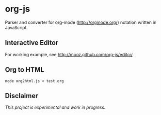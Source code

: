 org-js
======

Parser and converter for org-mode (<http://orgmode.org/>) notation written in JavaScript.

Interactive Editor
------------------

For working example, see http://mooz.github.com/org-js/editor/.

Org to HTML
-----------

    node org2html.js < test.org

Disclaimer
----------

_This project is experimental and work in progress._
